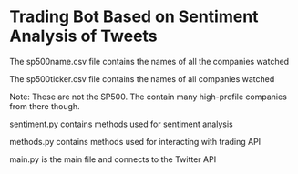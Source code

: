 # Trading Bot Based on Sentiment Analysis of Tweets

The sp500name.csv file contains the names of all the companies watched

The sp500ticker.csv file contains the names of all companies watched

Note: These are not the SP500. The contain many high-profile companies from there though.


sentiment.py contains methods used for sentiment analysis

methods.py contains methods used for interacting with trading API

main.py is the main file and connects to the Twitter API
